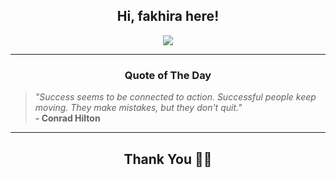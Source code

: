 <h2 align="center"> Hi, fakhira here!</h2>

<p align="center">
<a href="https://github.com/fakhiralkda" alt="github streak"><img src="https://dvst-streak.herokuapp.com/?user=fakhiralkda&theme=tokyonight&fire=DD472C"></a>
</p>

<hr>
<h3 align="center">Quote of The Day</h3>
<p align="center">
<blockquote>
<i>"Success seems to be connected to action. Successful people keep moving. They make mistakes, but they don't quit."</i>
<br>
<b>- Conrad Hilton</b>
</blockquote>
</p>


<hr>
<h2 align="center">Thank You 🙏🏼</h2>
